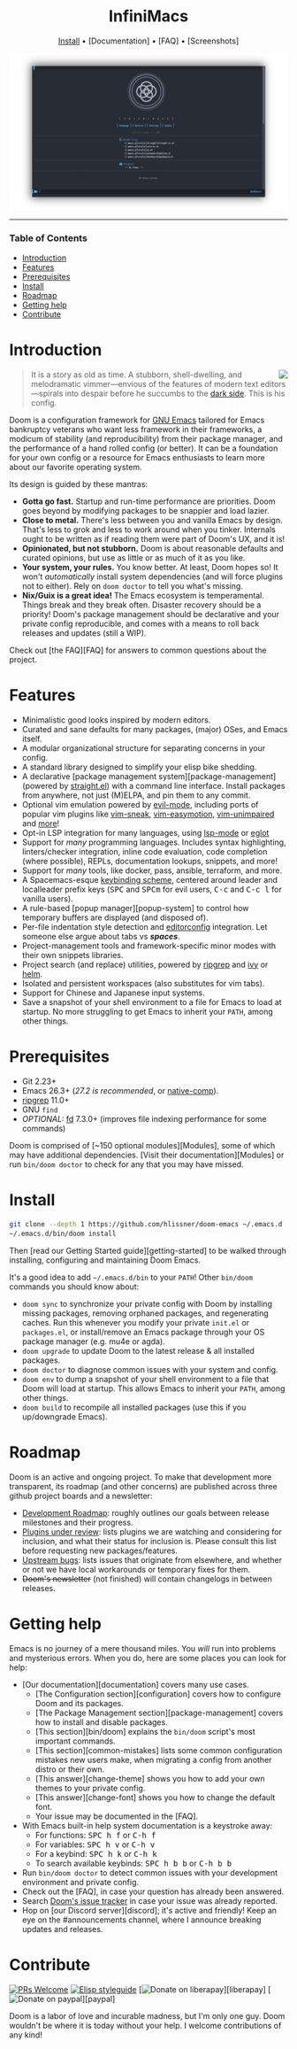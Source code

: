 <div align="center">

# InfiniMacs

[Install](#install) • [Documentation] • [FAQ] • [Screenshots]

![Doom Emacs Screenshot](https://raw.githubusercontent.com/Sam1431/Infinity/main/core/screenshots/infinity-dashboard.png)

</div>

---

### Table of Contents
- [Introduction](#introduction)
- [Features](#features)
- [Prerequisites](#prerequisites)
- [Install](#install)
- [Roadmap](#roadmap)
- [Getting help](#getting-help)
- [Contribute](#contribute)


# Introduction
<a href="http://ultravioletbat.deviantart.com/art/Yay-Evil-111710573">
  <img src="https://raw.githubusercontent.com/hlissner/doom-emacs/screenshots/cacochan.png" align="right" />
</a>

> It is a story as old as time. A stubborn, shell-dwelling, and melodramatic
> vimmer—envious of the features of modern text editors—spirals into
> despair before he succumbs to the [dark side][evil-mode]. This is his config.

Doom is a configuration framework for [GNU Emacs] tailored for Emacs bankruptcy
veterans who want less framework in their frameworks, a modicum of stability
(and reproducibility) from their package manager, and the performance of a hand
rolled config (or better). It can be a foundation for your own config or a
resource for Emacs enthusiasts to learn more about our favorite operating
system.

Its design is guided by these mantras:

+ **Gotta go fast.** Startup and run-time performance are priorities. Doom goes
  beyond by modifying packages to be snappier and load lazier.
+ **Close to metal.** There's less between you and vanilla Emacs by design.
  That's less to grok and less to work around when you tinker. Internals ought
  to be written as if reading them were part of Doom's UX, and it is!
+ **Opinionated, but not stubborn.** Doom is about reasonable defaults and
  curated opinions, but use as little or as much of it as you like.
+ **Your system, your rules.** You know better. At least, Doom hopes so! It
  won't *automatically* install system dependencies (and will force plugins not
  to either). Rely on `doom doctor` to tell you what's missing.
+ **Nix/Guix is a great idea!** The Emacs ecosystem is temperamental. Things
  break and they break often. Disaster recovery should be a priority! Doom's
  package management should be declarative and your private config reproducible,
  and comes with a means to roll back releases and updates (still a WIP).
  
Check out [the FAQ][FAQ] for answers to common questions about the project.


# Features
- Minimalistic good looks inspired by modern editors.
- Curated and sane defaults for many packages, (major) OSes, and Emacs itself.
- A modular organizational structure for separating concerns in your config.
- A standard library designed to simplify your elisp bike shedding.
- A declarative [package management system][package-management] (powered by
  [straight.el]) with a command line interface. Install packages from anywhere,
  not just (M)ELPA, and pin them to any commit.
- Optional vim emulation powered by [evil-mode], including ports of popular vim
  plugins like [vim-sneak], [vim-easymotion], [vim-unimpaired] and
  [more][ported-vim-plugins]!
- Opt-in LSP integration for many languages, using [lsp-mode] or [eglot]
- Support for *many* programming languages. Includes syntax highlighting,
  linters/checker integration, inline code evaluation, code completion (where
  possible), REPLs, documentation lookups, snippets, and more!
- Support for *many* tools, like docker, pass, ansible, terraform, and more.
- A Spacemacs-esque [keybinding scheme][bindings], centered around leader
  and localleader prefix keys (<kbd>SPC</kbd> and <kbd>SPC</kbd><kbd>m</kbd> for
  evil users, <kbd>C-c</kbd> and <kbd>C-c l</kbd> for vanilla users).
- A rule-based [popup manager][popup-system] to control how temporary buffers
  are displayed (and disposed of).
- Per-file indentation style detection and [editorconfig] integration. Let
  someone else argue about tabs vs **_spaces_**.
- Project-management tools and framework-specific minor modes with their own
  snippets libraries.
- Project search (and replace) utilities, powered by [ripgrep] and [ivy] or
  [helm].
- Isolated and persistent workspaces (also substitutes for vim tabs).
- Support for Chinese and Japanese input systems.
- Save a snapshot of your shell environment to a file for Emacs to load at
  startup. No more struggling to get Emacs to inherit your `PATH`, among other
  things.


# Prerequisites
+ Git 2.23+
+ Emacs 26.3+ (*27.2 is recommended*, or [native-comp](https://www.emacswiki.org/emacs/GccEmacs)).
+ [ripgrep] 11.0+
+ GNU `find`
+ *OPTIONAL:* [fd] 7.3.0+ (improves file indexing performance for some commands)
  
Doom is comprised of [~150 optional modules][Modules], some of which may have
additional dependencies. [Visit their documentation][Modules] or run `bin/doom
doctor` to check for any that you may have missed.


# Install
``` sh
git clone --depth 1 https://github.com/hlissner/doom-emacs ~/.emacs.d
~/.emacs.d/bin/doom install
```

Then [read our Getting Started guide][getting-started] to be walked through
installing, configuring and maintaining Doom Emacs.

It's a good idea to add `~/.emacs.d/bin` to your `PATH`! Other `bin/doom`
commands you should know about:

+ `doom sync` to synchronize your private config with Doom by installing missing
  packages, removing orphaned packages, and regenerating caches. Run this
  whenever you modify your private `init.el` or `packages.el`, or install/remove
  an Emacs package through your OS package manager (e.g. mu4e or agda).
+ `doom upgrade` to update Doom to the latest release & all installed packages.
+ `doom doctor` to diagnose common issues with your system and config.
+ `doom env` to dump a snapshot of your shell environment to a file that Doom
  will load at startup. This allows Emacs to inherit your `PATH`, among other
  things.
+ `doom build` to recompile all installed packages (use this if you up/downgrade
  Emacs).


# Roadmap
Doom is an active and ongoing project. To make that development more
transparent, its roadmap (and other concerns) are published across three github
project boards and a newsletter:

+ [Development Roadmap](https://github.com/hlissner/doom-emacs/projects/3):
  roughly outlines our goals between release milestones and their progress.
+ [Plugins under review](https://github.com/hlissner/doom-emacs/projects/2):
  lists plugins we are watching and considering for inclusion, and what their
  status for inclusion is. Please consult this list before requesting new
  packages/features.
+ [Upstream bugs](https://github.com/hlissner/doom-emacs/projects/5): lists
  issues that originate from elsewhere, and whether or not we have local
  workarounds or temporary fixes for them.
+ ~~Doom's newsletter~~ (not finished) will contain changelogs in between
  releases.
  

# Getting help
Emacs is no journey of a mere thousand miles. You _will_ run into problems and
mysterious errors. When you do, here are some places you can look for help:

+ [Our documentation][documentation] covers many use cases.
  + [The Configuration section][configuration] covers how to configure Doom and
    its packages.
  + [The Package Management section][package-management] covers how to install
    and disable packages.
  + [This section][bin/doom] explains the `bin/doom` script's most important
    commands.
  + [This section][common-mistakes] lists some common configuration mistakes new
    users make, when migrating a config from another distro or their own.
  + [This answer][change-theme] shows you how to add your own themes to your
    private config.
  + [This answer][change-font] shows you how to change the default font.
  + Your issue may be documented in the [FAQ].
+ With Emacs built-in help system documentation is a keystroke away:
  + For functions: <kbd>SPC h f</kbd> or <kbd>C-h f</kbd>
  + For variables: <kbd>SPC h v</kbd> or <kbd>C-h v</kbd>
  + For a keybind: <kbd>SPC h k</kbd> or <kbd>C-h k</kbd>
  + To search available keybinds: <kbd>SPC h b b</kbd> or <kbd>C-h b b</kbd>
+ Run `bin/doom doctor` to detect common issues with your development
  environment and private config.
+ Check out the [FAQ], in case your question has already been answered.
+ Search [Doom's issue tracker](https://github.com/hlissner/doom-emacs/issues) in case your issue was already
  reported.
+ Hop on [our Discord server][discord]; it's active and friendly! Keep an eye on
  the #announcements channel, where I announce breaking updates and releases.


# Contribute
[![PRs Welcome](https://img.shields.io/badge/PRs-welcome-brightgreen.svg?style=flat-square)](http://makeapullrequest.com) 
[![Elisp styleguide](https://img.shields.io/badge/elisp-style%20guide-purple?style=flat-square)](https://github.com/bbatsov/emacs-lisp-style-guide)
[![Donate on liberapay](https://img.shields.io/badge/liberapay-donate-1.svg?style=flat-square&logo=liberapay&color=blue)][liberapay]
[![Donate on paypal](https://img.shields.io/badge/paypal-donate-1?style=flat-square&logo=paypal&color=blue)][paypal]

Doom is a labor of love and incurable madness, but I'm only one guy. Doom
wouldn't be where it is today without your help. I welcome contributions of any
kind!


[bindings]: modules/config/default/+evil-bindings.el
[editorconfig]: http://editorconfig.org/
[evil-mode]: https://github.com/emacs-evil/evil
[fd]: https://github.com/sharkdp/fd
[gnu emacs]: https://www.gnu.org/software/emacs/
[helm]: https://github.com/emacs-helm/helm
[ivy]: https://github.com/abo-abo/swiper
[lsp-mode]: https://github.com/emacs-lsp/lsp-mode
[eglot]: https://github.com/joaotavora/eglot
[nix]: https://nixos.org
[ported-vim-plugins]: modules/editor/evil/README.org#ported-vim-plugins
[ripgrep]: https://github.com/BurntSushi/ripgrep
[straight.el]: https://github.com/raxod502/straight.el
[vim-easymotion]: https://github.com/easymotion/vim-easymotion
[vim-lion]: https://github.com/tommcdo/vim-lion
[vim-sneak]: https://github.com/justinmk/vim-sneak
[vim-unimpaired]: https://github.com/tpope/vim-unimpaired
